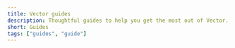 ```yaml
---
title: Vector guides
description: Thoughtful guides to help you get the most out of Vector. Created and curated by the Vector team.
short: Guides
tags: ["guides", "guide"]
---
```

